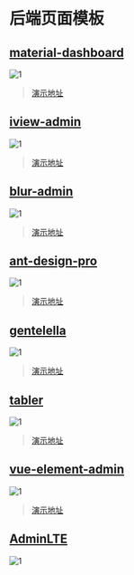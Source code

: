 # 后端页面模板

## [material-dashboard](https://github.com/creativetimofficial/material-dashboard)

![1](https://raw.githubusercontent.com/creativetimofficial/public-assets/master/material-dashboard-html/material-dashboard-free.gif)

> [演示地址](https://demos.creative-tim.com/material-dashboard/examples/dashboard.html)

## [iview-admin](https://github.com/iview/iview-admin)

![1](https://camo.githubusercontent.com/2536c7c2ab66b8ac5d70570ae8498048fca7d38f/68747470733a2f2f66696c652e697669657775692e636f6d2f61646d696e2d646973742f61646d696e2d707265766965772e706e67)

> [演示地址](https://admin.iviewui.com/)

## [blur-admin](https://github.com/akveo/blur-admin)

![1](https://camo.githubusercontent.com/7c78de38ab6e0a2d52f5105fc9bb0c70db86c6ae/687474703a2f2f692e696d6775722e636f6d2f4133544d76694a2e706e67)

> [演示地址](https://www.akveo.com/blur-admin-mint/)

## [ant-design-pro](https://github.com/ant-design/ant-design-pro)

![1](https://user-images.githubusercontent.com/8186664/44953195-581e3d80-aec4-11e8-8dcb-54b9db38ec11.png)

> [演示地址](https://preview.pro.ant.design/dashboard/analysis)

## [gentelella](https://github.com/ColorlibHQ/gentelella)

![1](https://camo.githubusercontent.com/0fc2018c171a0d6e721ad421391c006f316eee03/68747470733a2f2f63646e2e636f6c6f726c69622e636f6d2f77702f77702d636f6e74656e742f75706c6f6164732f73697465732f322f67656e74656c656c6c612d61646d696e2d74656d706c6174652d707265766965772e6a7067)

> [演示地址](https://colorlib.com/polygon/gentelella/index.html)

## [tabler](https://github.com/tabler/tabler)

![1](https://camo.githubusercontent.com/5d173b50355a2ef48dfd6292f4dad6deb61592e9/68747470733a2f2f7461626c65722e6769746875622e696f2f696d672f64617368626f6172642d707265766965772e706e67)

> [演示地址](https://preview-dev.tabler.io/)

## [vue-element-admin](https://github.com/PanJiaChen/vue-element-admin)

![1](https://camo.githubusercontent.com/8708a8dcb49d365b1786a5093d8f3fd37aeb18a2/68747470733a2f2f7770696d672e77616c6c7374636e2e636f6d2f61353839346331622d663661662d343536652d383264662d3131353164613038333962662e706e67)

> [演示地址](https://panjiachen.github.io/vue-element-admin/)

## [AdminLTE](https://github.com/ColorlibHQ/AdminLTE)

![1](https://camo.githubusercontent.com/27d69461ad4caeb670264814c1fb624faadc9dca/68747470733a2f2f61646d696e6c74652e696f2f41646d696e4c5445332e706e67)
